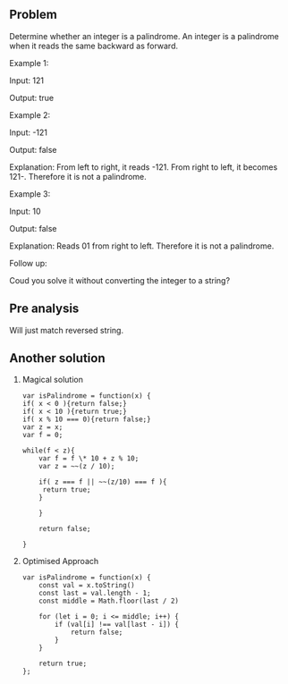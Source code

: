 ## Problem

Determine whether an integer is a palindrome. An integer is a palindrome when it reads the same backward as forward.

Example 1:

Input: 121

Output: true

Example 2:

Input: -121

Output: false

Explanation: From left to right, it reads -121. From right to left, it becomes 121-. Therefore it is not a palindrome.

Example 3:

Input: 10

Output: false

Explanation: Reads 01 from right to left. Therefore it is not a palindrome.

Follow up:

Coud you solve it without converting the integer to a string?

## Pre analysis

Will just match reversed string.

## Another solution

1.  Magical solution

        var isPalindrome = function(x) {
        if( x < 0 ){return false;}
        if( x < 10 ){return true;}
        if( x % 10 === 0){return false;}
        var z = x;
        var f = 0;

        while(f < z){
            var f = f \* 10 + z % 10;
            var z = ~~(z / 10);

            if( z === f || ~~(z/10) === f ){
             return true;
            }

            }

            return false;

        }

2.  Optimised Approach

        var isPalindrome = function(x) {
            const val = x.toString()
            const last = val.length - 1;
            const middle = Math.floor(last / 2)

            for (let i = 0; i <= middle; i++) {
                if (val[i] !== val[last - i]) {
                    return false;
                }
            }

            return true;
        };
